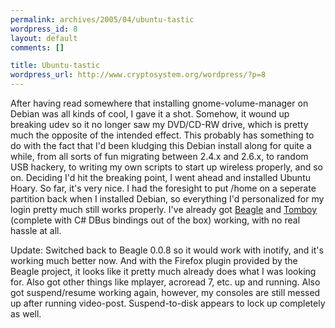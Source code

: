 ```yaml
--- 
permalink: archives/2005/04/ubuntu-tastic
wordpress_id: 8
layout: default
comments: []

title: Ubuntu-tastic
wordpress_url: http://www.cryptosystem.org/wordpress/?p=8
---
```

After having read somewhere that installing gnome-volume-manager on Debian was all kinds of cool, I gave it a shot. Somehow, it wound up breaking udev so it no longer saw my DVD/CD-RW drive, which is pretty much the opposite of the intended effect. This probably has something to do with the fact that I'd been kludging this Debian install along for quite a while, from all sorts of fun migrating between 2.4.x and 2.6.x, to random USB hackery, to writing my own scripts to start up wireless properly, and so on. Deciding I'd hit the breaking point, I went ahead and installed Ubuntu Hoary. So far, it's very nice. I had the foresight to put /home on a seperate partition back when I installed Debian, so everything I'd personalized for my login pretty much still works properly. I've already got [Beagle](http://beaglewiki.org/index.php/UbuntuInstall) and [Tomboy](http://www.beatniksoftware.com/tomboy/) (complete with C# DBus bindings out of the box) working, with no real hassle at all.

Update: Switched back to Beagle 0.0.8 so it would work with inotify, and it's working much better now. And with the Firefox plugin provided by the Beagle project, it looks like it pretty much already does what I was looking for. Also got other things like mplayer, acroread 7, etc. up and running. Also got suspend/resume working again, however, my consoles are still messed up after running video-post. Suspend-to-disk appears to lock up completely as well.
